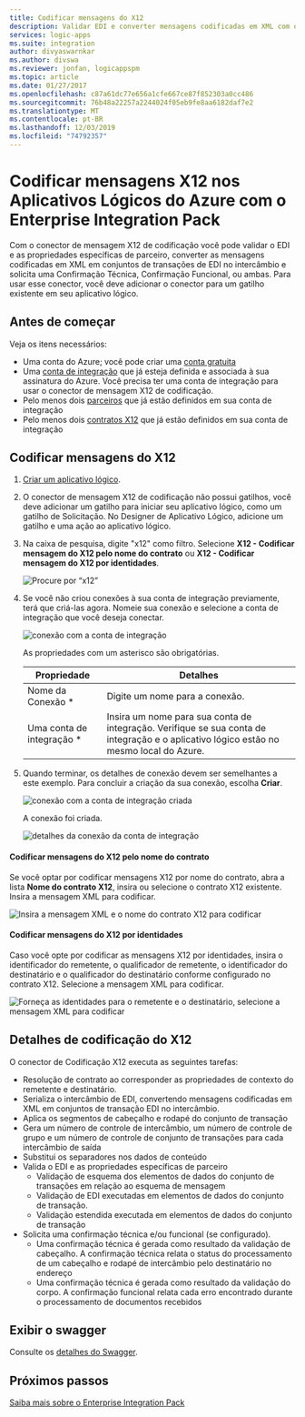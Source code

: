 ```yaml
---
title: Codificar mensagens do X12
description: Validar EDI e converter mensagens codificadas em XML com o codificador de mensagens X12 nos Aplicativos Lógicos do Azure com o Enterprise Integration Pack
services: logic-apps
ms.suite: integration
author: divyaswarnkar
ms.author: divswa
ms.reviewer: jonfan, logicappspm
ms.topic: article
ms.date: 01/27/2017
ms.openlocfilehash: c87a61dc77e656a1cfe667ce87f852303a0cc486
ms.sourcegitcommit: 76b48a22257a2244024f05eb9fe8aa6182daf7e2
ms.translationtype: MT
ms.contentlocale: pt-BR
ms.lasthandoff: 12/03/2019
ms.locfileid: "74792357"
---
```

# <a name="encode-x12-messages-in-azure-logic-apps-with-enterprise-integration-pack"></a>Codificar mensagens X12 nos Aplicativos Lógicos do Azure com o Enterprise Integration Pack

Com o conector de mensagem X12 de codificação você pode validar o EDI e as propriedades específicas de parceiro, converter as mensagens codificadas em XML em conjuntos de transações de EDI no intercâmbio e solicita uma Confirmação Técnica, Confirmação Funcional, ou ambas.
Para usar esse conector, você deve adicionar o conector para um gatilho existente em seu aplicativo lógico.

## <a name="before-you-start"></a>Antes de começar

Veja os itens necessários:

* Uma conta do Azure; você pode criar uma [conta gratuita](https://azure.microsoft.com/free)
* Uma [conta de integração](logic-apps-enterprise-integration-create-integration-account.md) que já esteja definida e associada à sua assinatura do Azure. Você precisa ter uma conta de integração para usar o conector de mensagem X12 de codificação.
* Pelo menos dois [parceiros](logic-apps-enterprise-integration-partners.md) que já estão definidos em sua conta de integração
* Pelo menos dois [contratos X12](logic-apps-enterprise-integration-x12.md) que já estão definidos em sua conta de integração

## <a name="encode-x12-messages"></a>Codificar mensagens do X12

1. [Criar um aplicativo lógico](quickstart-create-first-logic-app-workflow.md).

2. O conector de mensagem X12 de codificação não possui gatilhos, você deve adicionar um gatilho para iniciar seu aplicativo lógico, como um gatilho de Solicitação. No Designer de Aplicativo Lógico, adicione um gatilho e uma ação ao aplicativo lógico.

3.  Na caixa de pesquisa, digite "x12" como filtro. Selecione **X12 - Codificar mensagem do X12 pelo nome do contrato** ou **X12 - Codificar mensagem do X12 por identidades**.
   
    ![Procure por “x12”](./media/logic-apps-enterprise-integration-x12-encode/x12decodeimage1.png) 

3. Se você não criou conexões à sua conta de integração previamente, terá que criá-las agora. Nomeie sua conexão e selecione a conta de integração que você deseja conectar. 
   
    ![conexão com a conta de integração](./media/logic-apps-enterprise-integration-x12-encode/x12encodeimage1.png)

    As propriedades com um asterisco são obrigatórias.

    | Propriedade | Detalhes |
    | --- | --- |
    | Nome da Conexão * |Digite um nome para a conexão. |
    | Uma conta de integração * |Insira um nome para sua conta de integração. Verifique se sua conta de integração e o aplicativo lógico estão no mesmo local do Azure. |

5.  Quando terminar, os detalhes de conexão devem ser semelhantes a este exemplo. Para concluir a criação da sua conexão, escolha **Criar**.

    ![conexão com a conta de integração criada](./media/logic-apps-enterprise-integration-x12-encode/x12encodeimage2.png)

    A conexão foi criada.

    ![detalhes da conexão da conta de integração](./media/logic-apps-enterprise-integration-x12-encode/x12encodeimage3.png) 

#### <a name="encode-x12-messages-by-agreement-name"></a>Codificar mensagens do X12 pelo nome do contrato

Se você optar por codificar mensagens X12 por nome do contrato, abra a lista **Nome do contrato X12**, insira ou selecione o contrato X12 existente. Insira a mensagem XML para codificar.

![Insira a mensagem XML e o nome do contrato X12 para codificar](./media/logic-apps-enterprise-integration-x12-encode/x12encodeimage4.png)

#### <a name="encode-x12-messages-by-identities"></a>Codificar mensagens do X12 por identidades

Caso você opte por codificar as mensagens X12 por identidades, insira o identificador do remetente, o qualificador de remetente, o identificador do destinatário e o qualificador do destinatário conforme configurado no contrato X12. Selecione a mensagem XML para codificar.
   
![Forneça as identidades para o remetente e o destinatário, selecione a mensagem XML para codificar](./media/logic-apps-enterprise-integration-x12-encode/x12encodeimage5.png) 

## <a name="x12-encode-details"></a>Detalhes de codificação do X12

O conector de Codificação X12 executa as seguintes tarefas:

* Resolução de contrato ao corresponder as propriedades de contexto do remetente e destinatário.
* Serializa o intercâmbio de EDI, convertendo mensagens codificadas em XML em conjuntos de transação EDI no intercâmbio.
* Aplica os segmentos de cabeçalho e rodapé do conjunto de transação
* Gera um número de controle de intercâmbio, um número de controle de grupo e um número de controle de conjunto de transações para cada intercâmbio de saída
* Substitui os separadores nos dados de conteúdo
* Valida o EDI e as propriedades específicas de parceiro
  * Validação de esquema dos elementos de dados do conjunto de transações em relação ao esquema de mensagem
  * Validação de EDI executadas em elementos de dados do conjunto de transação.
  * Validação estendida executada em elementos de dados do conjunto de transação
* Solicita uma confirmação técnica e/ou funcional (se configurado).
  * Uma confirmação técnica é gerada como resultado da validação de cabeçalho. A confirmação técnica relata o status do processamento de um cabeçalho e rodapé de intercâmbio pelo destinatário no endereço
  * Uma confirmação técnica é gerada como resultado da validação do corpo. A confirmação funcional relata cada erro encontrado durante o processamento de documentos recebidos

## <a name="view-the-swagger"></a>Exibir o swagger
Consulte os [detalhes do Swagger](/connectors/x12/). 

## <a name="next-steps"></a>Próximos passos
[Saiba mais sobre o Enterprise Integration Pack](logic-apps-enterprise-integration-overview.md "Saiba mais sobre o Enterprise Integration Pack") 

